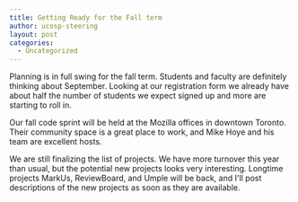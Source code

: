 ```yaml
---
title: Getting Ready for the Fall term
author: ucosp-steering
layout: post
categories:
  - Uncategorized
---
```


Planning is in full swing for the fall term.  Students and faculty are definitely thinking about September.  Looking at our registration form we already have about half the number of students we expect signed up and more are starting to roll in.

Our fall code sprint will be held at the Mozilla offices in downtown Toronto.  Their community space is a great place to work, and Mike Hoye and his team are excellent hosts.

We are still finalizing the list of projects.  We have more turnover this year than usual, but the potential new projects looks very interesting.  Longtime projects MarkUs, ReviewBoard, and Umple will be back, and I'll post descriptions of the new projects as soon as they are available.


